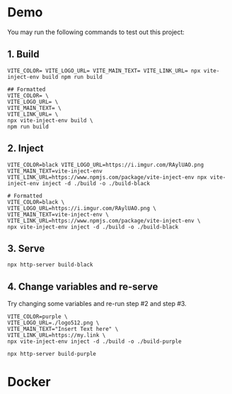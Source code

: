 # Demo

You may run the following commands to test out this project:

## 1. Build
```
VITE_COLOR= VITE_LOGO_URL= VITE_MAIN_TEXT= VITE_LINK_URL= npx vite-inject-env build npm run build

## Formatted
VITE_COLOR= \
VITE_LOGO_URL= \
VITE_MAIN_TEXT= \
VITE_LINK_URL= \
npx vite-inject-env build \
npm run build
```

## 2. Inject

```
VITE_COLOR=black VITE_LOGO_URL=https://i.imgur.com/RAylUAO.png VITE_MAIN_TEXT=vite-inject-env VITE_LINK_URL=https://www.npmjs.com/package/vite-inject-env npx vite-inject-env inject -d ./build -o ./build-black

# Formatted
VITE_COLOR=black \
VITE_LOGO_URL=https://i.imgur.com/RAylUAO.png \
VITE_MAIN_TEXT=vite-inject-env \
VITE_LINK_URL=https://www.npmjs.com/package/vite-inject-env \
npx vite-inject-env inject -d ./build -o ./build-black
```

## 3. Serve

```
npx http-server build-black 
```

## 4. Change variables and re-serve

Try changing some variables and re-run step #2 and step #3.

```
VITE_COLOR=purple \
VITE_LOGO_URL=./logo512.png \
VITE_MAIN_TEXT="Insert Text here" \
VITE_LINK_URL=https://my.link \
npx vite-inject-env inject -d ./build -o ./build-purple

npx http-server build-purple
```

# Docker

